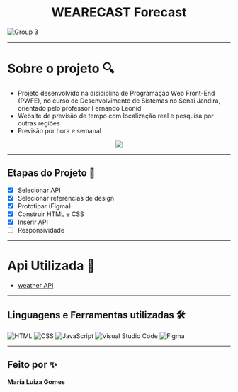 <h1 align="center"> WEARECAST Forecast </h1>

![Group 3](https://github.com/4Mariza/wearecast-api/assets/123783356/e47887c5-9cd9-4dca-bd2f-56a4aad03b31)
<hr>

# Sobre o projeto 🔍
- Projeto desenvolvido na disiciplina de Programação Web Front-End (PWFE), no curso de Desenvolvimento de Sistemas no Senai Jandira, orientado pelo professor Fernando Leonid
- Website de previsão de tempo com localização real e pesquisa por outras regiões
- Previsão por hora e semanal
<p align="center">
<img loading="lazy" src="http://img.shields.io/static/v1?label=STATUS&message=CONCLUINDO...%20&color=GREEN&style=for-the-badge"/>
</p>

<hr>


## Etapas do Projeto 📍

- [x] Selecionar API
- [x] Selecionar referências de design
- [x] Prototipar (Figma)
- [x] Construir HTML e CSS
- [x] Inserir API
- [ ] Responsividade

<hr>

# Api Utilizada 🤖

- [weather API](https://www.weatherapi.com/)

<hr>

## Linguagens e Ferramentas utilizadas 🛠️

  ![HTML](https://img.shields.io/badge/HTML5-E34F26.svg?style=for-the-badge&logo=HTML5&logoColor=white)
  ![CSS](https://img.shields.io/badge/CSS3-1572B6.svg?style=for-the-badge&logo=CSS3&logoColor=white)
  ![JavaScript](https://img.shields.io/badge/JavaScript-F7DF1E.svg?style=for-the-badge&logo=JavaScript&logoColor=black)
  ![Visual Studio Code](https://img.shields.io/badge/Visual%20Studio%20Code-007ACC.svg?style=for-the-badge&logo=Visual-Studio-Code&logoColor=white)
  ![Figma](https://img.shields.io/badge/Figma-F24E1E.svg?style=for-the-badge&logo=Figma&logoColor=white)

<hr>

## Feito por ✨

<b align="center">  Maria Luiza Gomes </b>
